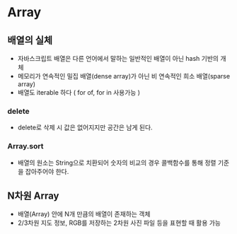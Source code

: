 # Array

## 배열의 실체

- 자바스크립트 배열은 다른 언어에서 말하는 일반적인 배열이 아닌 hash 기반의 개체
- 메모리가 연속적인 밀집 배열(dense array)가 아닌 비 연속적인 희소 배열(sparse array)
- 배열도 iterable 하다 ( for of, for in 사용가능 )

### delete

- delete로 삭제 시 값은 없어지지만 공간은 남게 된다.

### Array.sort

- 배열의 원소는 String으로 치환되어 숫자의 비교의 경우 콜백함수를 통해 정렬 기준을 잡아주어야 한다.

## N차원 Array
- 배열(Array) 안에 N개 만큼의 배열이 존재하는 객체
- 2/3차원 지도 정보, RGB를 저장하는 2차원 사진 파일 등을 표현할 때 활용 가능